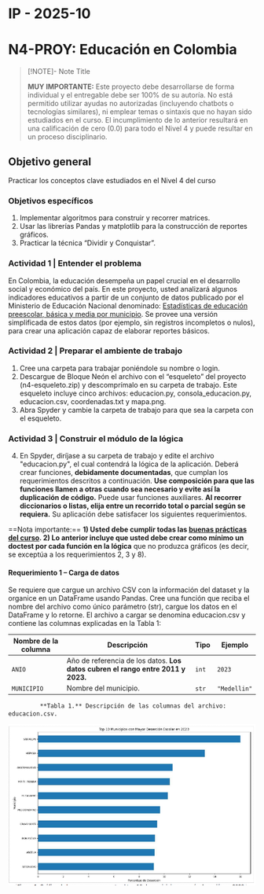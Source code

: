 # IP - 2025-10
# N4-PROY: Educación en Colombia

> [!NOTE]- Note Title 
> 
>**MUY IMPORTANTE:** Este proyecto debe desarrollarse de forma individual y el entregable debe ser 100% de su autoría. No está permitido utilizar ayudas no autorizadas (incluyendo chatbots o tecnologías similares), ni emplear temas o sintaxis que no hayan sido estudiados en el curso. El incumplimiento de lo anterior resultará en una calificación de cero (0.0) para todo el Nivel 4 y puede resultar en un proceso disciplinario.

## Objetivo general
Practicar los conceptos clave estudiados en el Nivel 4 del curso

### Objetivos específicos 
1.	Implementar algoritmos para construir y recorrer matrices.
2.	Usar las librerías Pandas y matplotlib para la construcción de reportes gráficos.
3.	Practicar la técnica “Dividir y Conquistar”.

### Actividad 1 | Entender el problema 
En Colombia, la educación desempeña un papel crucial en el desarrollo social y económico del país. En este proyecto, usted analizará algunos indicadores educativos a partir de un conjunto de datos publicado por el Ministerio de Educación Nacional denominado: [Estadísticas de educación preescolar, básica y media por municipio](https://www.datos.gov.co/Educaci-n/MEN_ESTADISTICAS_EN_EDUCACION_EN_PREESCOLAR-B-SICA/nudc-7mev/about_data). Se provee una versión simplificada de estos datos (por ejemplo, sin registros incompletos o nulos), para crear una aplicación capaz de elaborar reportes básicos. 

### Actividad 2 | Preparar el ambiente de trabajo 
1.	Cree una carpeta para trabajar poniéndole su nombre o login.
2.	Descargue de Bloque Neón el archivo con el “esqueleto” del proyecto (n4-esqueleto.zip) y descomprímalo en su carpeta de trabajo. Este esqueleto incluye cinco archivos: educacion.py, consola_educacion.py, educacion.csv, coordenadas.txt y mapa.png.
3.	Abra Spyder y cambie la carpeta de trabajo para que sea la carpeta con el esqueleto.

### Actividad 3 | Construir el módulo de la lógica 
4. En Spyder, diríjase a su carpeta de trabajo y edite el archivo "educacion.py", el cual contendrá la lógica de la aplicación. Deberá crear funciones, **debidamente documentadas**, que cumplan los requerimientos descritos a continuación. **Use composición para que las funciones llamen a otras cuando sea necesario y evite así la duplicación de código.** Puede usar funciones auxiliares. **Al recorrer diccionarios o listas, elija entre un recorrido total o parcial según se requiera.** Su aplicación debe satisfacer los siguientes requerimientos.

==Nota importante:== **1) Usted debe cumplir todas las [buenas prácticas del curso](https://eerosales24.github.io/iph_2025_10/general/buenas_practicas/#/). 2) Lo anterior incluye que usted debe crear como mínimo un doctest por cada función en la lógica** que no produzca gráficos (es decir, se exceptúa a los requerimientos 2, 3 y 8). 

#### Requerimiento 1 – Carga de datos
Se requiere que cargue un archivo CSV con la información del dataset y la organice en un DataFrame usando Pandas. Cree una función que reciba el nombre del archivo como único parámetro (str), cargue los datos en el DataFrame y lo retorne. El archivo a cargar se denomina educacion.csv y contiene las columnas explicadas en la Tabla 1: 

| Nombre de la columna | Descripción                                                                      | Tipo  | Ejemplo      |
| -------------------- | -------------------------------------------------------------------------------- | ----- | ------------ |
| `ANIO`               | Año de referencia de los datos. **Los datos cubren el rango entre 2011 y 2023.** | `int` | `2023`       |
| `MUNICIPIO`          | Nombre del municipio.                                                            | `str` | `"Medellin"` |
			 **Tabla 1.** Descripción de las columnas del archivo: educacion.csv. 
![**Figura 1.** Gráfica de barras que representa el top 10 de municipios con más deserción en 2023.](Archivo/image-1.png)